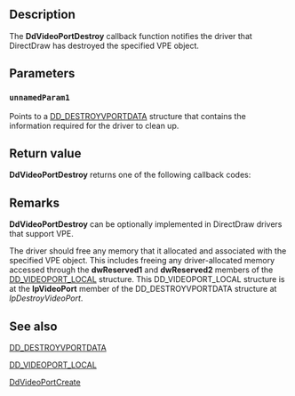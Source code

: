 ## Description

The **DdVideoPortDestroy** callback function notifies the driver that DirectDraw has destroyed the specified VPE object.

## Parameters

### `unnamedParam1`

Points to a [DD_DESTROYVPORTDATA](https://learn.microsoft.com/windows/desktop/api/ddrawint/ns-ddrawint-dd_destroyvportdata) structure that contains the information required for the driver to clean up.

## Return value

**DdVideoPortDestroy** returns one of the following callback codes:

## Remarks

**DdVideoPortDestroy** can be optionally implemented in DirectDraw drivers that support VPE.

The driver should free any memory that it allocated and associated with the specified VPE object. This includes freeing any driver-allocated memory accessed through the **dwReserved1** and **dwReserved2** members of the [DD_VIDEOPORT_LOCAL](https://learn.microsoft.com/windows/desktop/api/ddrawint/ns-ddrawint-dd_videoport_local) structure. This DD_VIDEOPORT_LOCAL structure is at the **lpVideoPort** member of the DD_DESTROYVPORTDATA structure at *lpDestroyVideoPort*.

## See also

[DD_DESTROYVPORTDATA](https://learn.microsoft.com/windows/desktop/api/ddrawint/ns-ddrawint-dd_destroyvportdata)

[DD_VIDEOPORT_LOCAL](https://learn.microsoft.com/windows/desktop/api/ddrawint/ns-ddrawint-dd_videoport_local)

[DdVideoPortCreate](https://learn.microsoft.com/windows/desktop/api/ddrawint/nc-ddrawint-pdd_vportcb_createvideoport)